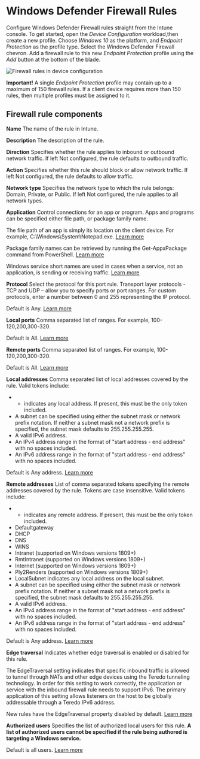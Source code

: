 # Windows Defender Firewall Rules

Configure Windows Defender Firewall rules straight from the Intune console. To get started, open the *Device Configuration* workload,then create a new profile. Choose *Windows 10* as the platform, and *Endpoint Protection* as the profile type. Select the Windows Defender Firewall chevron. Add a firewall rule to this new *Endpoint Protection* profile using the *Add* button at the bottom of the blade.

![Firewall rules in device configuration](/media/firewallrules.PNG)

**Important!** A single *Endpoint Protection* profile may contain up to a maximum of 150 firewall rules. If a client device requires more than 150 rules, then multiple profiles must be assigned to it.

## Firewall rule components

**Name**
The name of the rule in Intune.

**Description**
The description of the rule.

**Direction**
Specifies whether the rule applies to inbound or outbound network traffic. If left Not configured, the rule defaults to outbound traffic.

**Action**
Specifies whether this rule should block or allow network traffic. If left Not configured, the rule defaults to allow traffic.

**Network type**
Specifies the network type to which the rule belongs: Domain, Private, or Public. If left Not configured, the rule applies to all network types.

**Application**
Control connections for an app or program. Apps and programs can be specified either file path, or package family name.

The file path of an app is simply its location on the client device. For example, C:\Windows\System\Notepad.exe. [Learn more](https://aka.ms/intunefirewallfilepathrule)

Package family names can be retrieved by running the Get-AppxPackage command from PowerShell. [Learn more](https://aka.ms/AppXPackageNameFromPowerShell)

Windows service short names are used in cases when a service, not an application, is sending or receiving traffic. [Learn more](https://aka.ms/intunefirewallservicenamerule)

**Protocol**
Select the protocol for this port rule. Transport layer protocols - TCP and UDP – allow you to specify ports or port ranges. For custom protocols, enter a number between 0 and 255 representing the IP protocol.

Default is Any. [Learn more](https://aka.ms/intunefirewallprotocolrule)

**Local ports**
Comma separated list of ranges. For example, 100-120,200,300-320.

Default is All. [Learn more](https://aka.ms/intunefirewalllocalportrule)

**Remote ports**
Comma separated list of ranges. For example, 100-120,200,300-320.

Default is All. [Learn more](https://aka.ms/intunefirewallremoteportrule)

**Local addresses**
Comma separated list of local addresses covered by the rule. Valid tokens include:

+ * indicates any local address. If present, this must be the only token included.
+ A subnet can be specified using either the subnet mask or network prefix notation. If neither a subnet mask not a network prefix is specified, the subnet mask defaults to 255.255.255.255.
+ A valid IPv6 address.
+ An IPv4 address range in the format of "start address - end address" with no spaces included.
+ An IPv6 address range in the format of "start address - end address" with no spaces included.

Default is Any address. [Learn more](https://aka.ms/intunefirewalllocaladdressrule)

**Remote addresses**
List of comma separated tokens specifying the remote addresses covered by the rule. Tokens are case insensitive. Valid tokens include:

+ * indicates any remote address. If present, this must be the only token included.
+ Defaultgateway
+ DHCP
+ DNS
+ WINS
+ Intranet  (supported on Windows versions 1809+)
+ RmtIntranet (supported on Windows versions 1809+)
+ Internet (supported on Windows versions 1809+)
+ Ply2Renders (supported on Windows versions 1809+)
+ LocalSubnet indicates any local address on the local subnet.
+ A subnet can be specified using either the subnet mask or network prefix notation. If neither a subnet mask not a network prefix is specified, the subnet mask defaults to 255.255.255.255.
+ A valid IPv6 address.
+ An IPv4 address range in the format of "start address - end address" with no spaces included.
+ An IPv6 address range in the format of "start address - end address" with no spaces included.

Default is Any address. [Learn more](https://aka.ms/intunefirewallremoteaddressrule)

**Edge traversal**
Indicates whether edge traversal is enabled or disabled for this rule.

The EdgeTraversal setting indicates that specific inbound traffic is allowed to tunnel through NATs and other edge devices using the Teredo tunneling technology. In order for this setting to work correctly, the application or service with the inbound firewall rule needs to support IPv6. The primary application of this setting allows listeners on the host to be globally addressable through a Teredo IPv6 address.

New rules have the EdgeTraversal property disabled by default. [Learn more](https://aka.ms/intunefirewalledgetraversal)

**Authorized users**
Specifies the list of authorized local users for this rule. **A list of authorized users cannot be specified if the rule being authored is targeting a Windows service.**

Default is all users. [Learn more](https://aka.ms/intunefirewallauthorizedusers)
